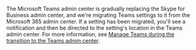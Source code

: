 The Microsoft Teams admin center is gradually replacing the Skype for Business admin center, and we're migrating Teams settings to it from the Microsoft 365 admin center. If a setting has been migrated, you'll see a notification and then be directed to the setting's location in the Teams admin center. For more information, see [Manage Teams during the transition to the Teams admin center](/microsoftteams/manage-teams-skypeforbusiness-admin-center).